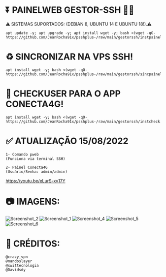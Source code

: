 # ⏬ PAINELWEB GESTOR-SSH 👨‍💻
⚠ SISTEMAS SUPORTADOS: (DEBIAN 8, UBUNTU 14 E UBUNTU 18!).⚠
```
apt update -y; apt upgrade -y; apt install wget -y; bash <(wget -qO- https://github.com/JeanRocha91x/psshplus-/raw/main/gestorssh/instpainel.sh)
```

# ♻ SINCRONIZAR NA VPS SSH!
```
apt install wget -y; bash <(wget -qO- https://github.com/JeanRocha91x/psshplus-/raw/main/gestorssh/sincpainel.sh)
```

# 🛂 CHECKUSER PARA O APP CONECTA4G!
```
apt install wget -y; bash <(wget -qO- https://github.com/JeanRocha91x/psshplus-/raw/main/gestorssh/instcheck.sh)
```

# ✅ ATUALIZAÇÃO 15/08/2022
```
1- Comando pweb
(Funciona via terminal SSH)

2- Painel Conecta4G 
(Usuário/Senha: admin/admin)
```

https://youtu.be/eLurS-xv17Y

# 📷 IMAGENS:
![Screenshot_2](https://user-images.githubusercontent.com/105602625/184881213-3f95b37e-9621-4c1d-b448-d6e048fe0292.jpg)
![Screenshot_1](https://user-images.githubusercontent.com/105602625/184881201-1301576a-8284-4079-9d2c-c168f7d37788.jpg)
![Screenshot_4](https://user-images.githubusercontent.com/105602625/184990006-0a13ff1c-3d57-43ec-8e9d-3d86f3f91c4d.jpg)
![Screenshot_5](https://user-images.githubusercontent.com/105602625/184990008-14ff626d-f9ce-4600-8bc5-565078e804b4.jpg)
![Screenshot_6](https://user-images.githubusercontent.com/105602625/184990872-88d01e02-fd09-4080-bb2c-f783d31c586f.jpg)

# 📜 CRÉDITOS:
```
@crazy_vpn
@nandoslayer
@swittecnologia
@Davidsdy
```
